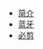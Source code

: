 - [简介](简历md.pdf)
- [蓝牙](https://m.youku.com/mid_video/id_XMjA1NTUzOTMxNg==.html?scene=short&playMode=pugv&sharekey=5563d53d1c42b7d5fe4b9cd1e4ad49e41)
- [必剪](https://www.bilibili.com/video/BV1Yh411K79a/?spm_id_from=333.999.0.0)
